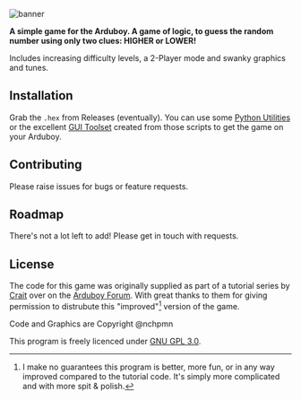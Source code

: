 ![banner](https://github.com/nchpmn/HigherLower/assets/385808/726e9627-1aaf-4c41-8372-20f5fc100a9d)

**A simple game for the Arduboy. A game of logic, to guess the random number using only two clues: HIGHER or LOWER!**

Includes increasing difficulty levels, a 2-Player mode and swanky graphics and tunes.

## Installation

Grab the `.hex` from Releases (eventually). You can use some [Python Utilities](https://github.com/MrBlinky/Arduboy-Python-Utilities) or the excellent [GUI Toolset](https://github.com/randomouscrap98/arduboy_toolset) created from those scripts to get the game on your Arduboy.

## Contributing

Please raise issues for bugs or feature requests.

## Roadmap

There's not a lot left to add! Please get in touch with requests.

## License

The code for this game was originally supplied as part of a tutorial series by [Crait](http://github.com/crait) over on the [Arduboy Forum](https://community.arduboy.com/t/make-your-own-arduboy-game-part-5-your-first-game/7928). With great thanks to them for giving permission to distrubute this "improved"[^1] version of the game.

Code and Graphics are Copyright @nchpmn

This program is freely licenced under [GNU GPL 3.0](https://www.gnu.org/licenses/gpl-3.0-standalone.html).

[^1]: I make no guarantees this program is better, more fun, or in any way improved compared to the tutorial code. It's simply more complicated and with more spit & polish.

